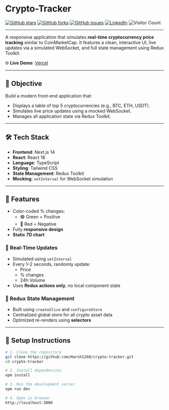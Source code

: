# Crypto-Tracker

[![GitHub stars](https://img.shields.io/github/stars/Harsh1260/crypto-tracker?style=social)](https://github.com/Harsh1260/crypto-tracker/stargazers)
[![GitHub forks](https://img.shields.io/github/forks/Harsh1260/crypto-tracker?style=social)](https://github.com/Harsh1260/crypto-tracker/network/members)
[![GitHub issues](https://img.shields.io/github/issues/Harsh1260/crypto-tracker)](https://github.com/Harsh1260/crypto-tracker/issues)
[![LinkedIn](https://img.shields.io/badge/Connect-Harsh%20Jain-blue?logo=linkedin)](https://www.linkedin.com/in/harsh-jain-b071b424a/)
![Visitor Count](https://komarev.com/ghpvc/?username=Harsh1260&label=Profile%20views&color=0e75b6&style=flat)

---

A responsive application that simulates **real-time cryptocurrency price tracking** similar to CoinMarketCap. It features a clean, interactive UI, live updates via a simulated WebSocket, and full state management using Redux Toolkit.

🌐 **Live Demo**: [Vercel](https://crypto-tracker-gilt-alpha.vercel.app/)

---

## 🎯 Objective

Build a modern front-end application that:
- Displays a table of top 5 cryptocurrencies (e.g., BTC, ETH, USDT).
- Simulates live price updates using a mocked WebSocket.
- Manages all application state via Redux Toolkit.

---

## 🛠️ Tech Stack

- **Frontend**: Next.js 14
- **React**: React 18
- **Language**: TypeScript
- **Styling**: Tailwind CSS
- **State Management**: Redux Toolkit
- **Mocking**: `setInterval` for WebSocket simulation

---

## 🧱 Features

- Color-coded % changes:
  - 🟢 Green = Positive
  - 🔴 Red = Negative
- Fully **responsive design**
- **Static 7D chart**

### 🔄 Real-Time Updates
- Simulated using `setInterval`
- Every 1–2 seconds, randomly update:
  - Price
  - % changes
  - 24h Volume
- Uses **Redux actions only**, no local component state

### 🧠 Redux State Management
- Built using `createSlice` and `configureStore`
- Centralized global store for all crypto asset data
- Optimized re-renders using **selectors**

---

## 🚀 Setup Instructions

```bash
# 1. Clone the repository
git clone https://github.com/Harsh1260/crypto-tracker.git
cd crypto-tracker

# 2. Install dependencies
npm install

# 3. Run the development server
npm run dev

# 4. Open in browser
http://localhost:3000
